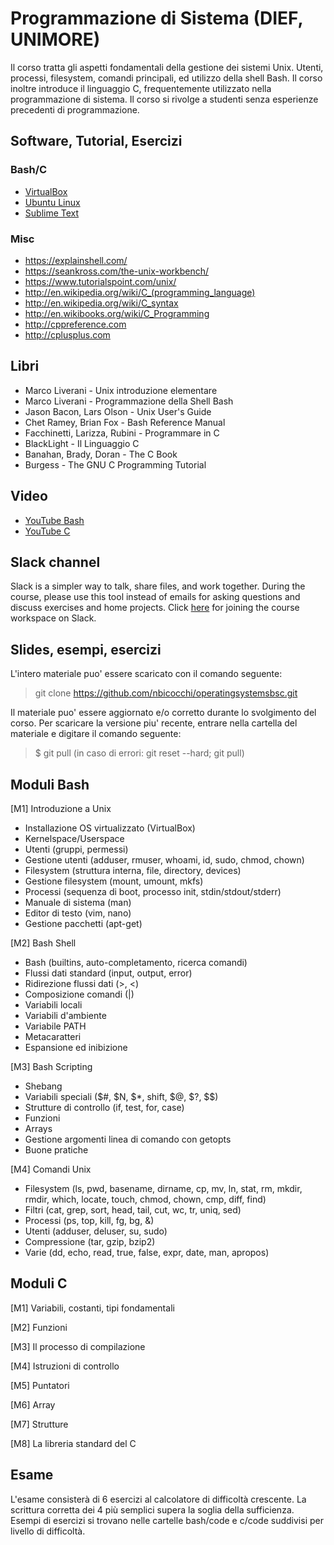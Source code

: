 # Programmazione di Sistema (DIEF, UNIMORE)

Il corso tratta gli aspetti fondamentali della gestione dei sistemi Unix. Utenti, processi, filesystem, comandi principali, ed utilizzo della shell Bash. Il corso inoltre introduce il linguaggio C, frequentemente utilizzato nella programmazione di sistema. Il corso si rivolge a studenti senza esperienze precedenti di programmazione.

## Software, Tutorial, Esercizi

### Bash/C
* [VirtualBox](https://www.virtualbox.org/wiki/Downloads)
* [Ubuntu Linux](https://www.ubuntu-it.org/download)
* [Sublime Text](https://www.sublimetext.com/)

### Misc
* https://explainshell.com/
* https://seankross.com/the-unix-workbench/
* https://www.tutorialspoint.com/unix/
* http://en.wikipedia.org/wiki/C_(programming_language)
* http://en.wikipedia.org/wiki/C_syntax
* http://en.wikibooks.org/wiki/C_Programming
* http://cppreference.com 
* http://cplusplus.com

## Libri
* Marco Liverani - Unix introduzione elementare
* Marco Liverani - Programmazione della Shell Bash
* Jason Bacon, Lars Olson - Unix User's Guide
* Chet Ramey, Brian Fox - Bash Reference Manual
* Facchinetti, Larizza, Rubini - Programmare in C
* BlackLight - Il Linguaggio C
* Banahan, Brady, Doran - The C Book
* Burgess - The GNU C Programming Tutorial

## Video
* [YouTube Bash](https://www.youtube.com/watch?v=mWjhPDmyV-w&list=PLhlcRDRHVUzR-5TKDC1VPMtyhEyyQ5uwy)
* [YouTube C]()

## Slack channel
Slack is a simpler way to talk, share files, and work together. During the course, please use this tool instead of emails for asking questions and discuss exercises and home projects. Click [here](https://join.slack.com/t/dief-pds/shared_invite/zt-niz30yi9-IjZFCmhcQhycAd4aRThtTQ) for joining the course workspace on Slack.

## Slides, esempi, esercizi
L'intero materiale puo' essere scaricato con il comando seguente:

> git clone https://github.com/nbicocchi/operatingsystemsbsc.git

Il materiale puo' essere aggiornato e/o corretto durante lo svolgimento del corso. Per scaricare la versione piu' recente, entrare nella cartella del materiale e digitare il comando seguente:

> $ git pull (in caso di errori: git reset --hard; git pull)

## Moduli Bash
[M1] Introduzione a Unix
* Installazione OS virtualizzato (VirtualBox)
* Kernelspace/Userspace
* Utenti (gruppi, permessi)
* Gestione utenti (adduser, rmuser, whoami, id, sudo, chmod, chown)
* Filesystem (struttura interna, file, directory, devices)
* Gestione filesystem (mount, umount, mkfs)
* Processi (sequenza di boot, processo init, stdin/stdout/stderr)
* Manuale di sistema (man)
* Editor di testo (vim, nano)
* Gestione pacchetti (apt-get)

[M2] Bash Shell
* Bash (builtins, auto-completamento, ricerca comandi)
* Flussi dati standard (input, output, error)
* Ridirezione flussi dati (>, <)
* Composizione comandi (|)
* Variabili locali
* Variabili d'ambiente
* Variabile PATH
* Metacaratteri
* Espansione ed inibizione

[M3] Bash Scripting
* Shebang
* Variabili speciali ($#, $N, $\*, shift, $@, $?, $$)
* Strutture di controllo (if, test, for, case)
* Funzioni
* Arrays
* Gestione argomenti linea di comando con getopts
* Buone pratiche

[M4] Comandi Unix
* Filesystem (ls, pwd, basename, dirname, cp, mv, ln, stat, rm, mkdir, rmdir, which, locate, touch, chmod, chown, cmp, diff, find)
* Filtri (cat, grep, sort, head, tail, cut, wc, tr, uniq, sed)
* Processi (ps, top, kill, fg, bg, &)
* Utenti (adduser, deluser, su, sudo)
* Compressione (tar, gzip, bzip2)
* Varie (dd, echo, read, true, false, expr, date, man, apropos)

## Moduli C
[M1] Variabili, costanti, tipi fondamentali

[M2] Funzioni

[M3] Il processo di compilazione

[M4] Istruzioni di controllo

[M5] Puntatori

[M6] Array

[M7] Strutture

[M8] La libreria standard del C

## Esame
L'esame consisterà di 6 esercizi al calcolatore di difficoltà crescente. La scrittura corretta dei 4 più semplici supera la soglia della sufficienza. Esempi di esercizi si trovano nelle cartelle bash/code e c/code suddivisi per livello di difficoltà.
